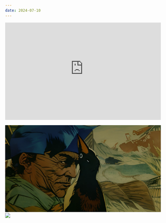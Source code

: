 ```yaml
---
date: 2024-07-10
---
```

<iframe width="100%" height="315" src="https://www.youtube-nocookie.com/embed/JsdxifwQ9HM?si=dgpqwkyfHrjj9kNd" title="YouTube video player" frameborder="0" allow="accelerometer; autoplay; clipboard-write; encrypted-media; gyroscope; picture-in-picture; web-share" referrerpolicy="strict-origin-when-cross-origin" allowfullscreen></iframe>

![](../../../public/attachments/Screenshot-2024-06-30-at-20.32.16.png)![](../../../public/attachments/Screenshot-2024-06-21-at-00.25.55.png)